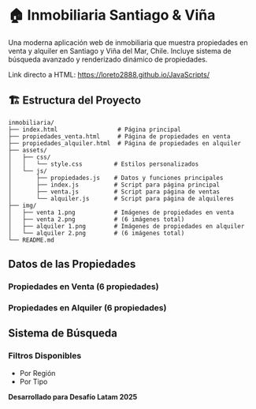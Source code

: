 # 🏠 Inmobiliaria Santiago & Viña

Una moderna aplicación web de inmobiliaria que muestra propiedades en venta y alquiler en Santiago y Viña del Mar, Chile. Incluye sistema de búsqueda avanzado y renderizado dinámico de propiedades.

Link directo a HTML: https://loreto2888.github.io/JavaScripts/


## 🏗️ Estructura del Proyecto

```
inmobiliaria/
├── index.html                 # Página principal
├── propiedades_venta.html     # Página de propiedades en venta
├── propiedades_alquiler.html  # Página de propiedades en alquiler
├── assets/
│   ├── css/
│   │   └── style.css         # Estilos personalizados
│   └── js/
│       ├── propiedades.js    # Datos y funciones principales
│       ├── index.js          # Script para página principal
│       ├── venta.js          # Script para página de ventas
│       └── alquiler.js       # Script para página de alquileres
├── img/
│   ├── venta 1.png           # Imágenes de propiedades en venta
│   ├── venta 2.png           # (6 imágenes total)
│   ├── alquiler 1.png        # Imágenes de propiedades en alquiler
│   └── alquiler 2.png        # (6 imágenes total)
└── README.md
```

## Datos de las Propiedades

### Propiedades en Venta (6 propiedades)
### Propiedades en Alquiler (6 propiedades)
##  Sistema de Búsqueda
### Filtros Disponibles
- Por Región
- Por Tipo


**Desarrollado para Desafío Latam 2025** 


